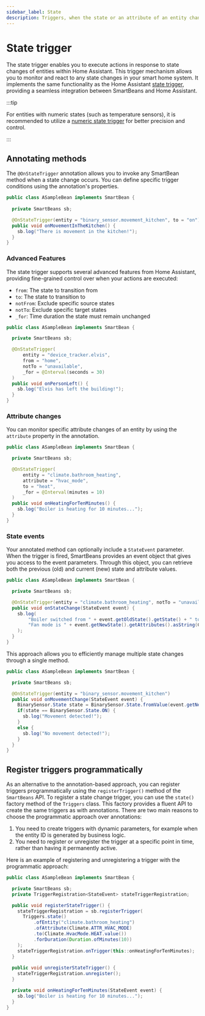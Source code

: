```yaml
---
sidebar_label: State
description: Triggers, when the state or an attribute of an entity changes.
---
```


# State trigger

The state trigger enables you to execute actions in response to state changes of entities within Home Assistant. This
trigger mechanism allows you to monitor and react to any state changes in your smart home system. It implements the same
functionality as the Home Assistant [state trigger](https://www.home-assistant.io/docs/automation/trigger/#state-trigger),
providing a seamless integration between SmartBeans and Home Assistant.

:::tip

For entities with numeric states (such as temperature sensors), it is recommended to utilize a 
[numeric state trigger](numeric-state) for better precision and control.

:::

## Annotating methods

The `@OnStateTrigger` annotation allows you to invoke any SmartBean method when a state change occurs. You can define
specific trigger conditions using the annotation's properties.

````java
public class ASampleBean implements SmartBean {
  
  private SmartBeans sb;

  @OnStateTrigger(entity = "binary_sensor.movement_kitchen", to = "on")
  public void onMovementInTheKitchen() {
    sb.log("There is movement in the kitchen!");
  }
}
````

### Advanced Features

The state trigger supports several advanced features from Home Assistant, providing fine-grained control over when your
actions are executed:

- `from`: The state to transition from
- `to`: The state to transition to
- `notFrom`: Exclude specific source states
- `notTo`: Exclude specific target states
- `_for`: Time duration the state must remain unchanged

````java
public class ASampleBean implements SmartBean {

  private SmartBeans sb;

  @OnStateTrigger(
      entity = "device_tracker.elvis", 
      from = "home", 
      notTo = "unavailable", 
      _for = @Interval(seconds = 30)
  )
  public void onPersonLeft() {
    sb.log("Elvis has left the building!");
  }
}
````

### Attribute changes

You can monitor specific attribute changes of an entity by using the `attribute` property in the annotation.

````java
public class ASampleBean implements SmartBean {

  private SmartBeans sb;

  @OnStateTrigger(
      entity = "climate.bathroom_heating", 
      attribute = "hvac_mode", 
      to = "heat", 
      _for = @Interval(minutes = 10)
  )
  public void onHeatingForTenMinutes() {
    sb.log("Boiler is heating for 10 minutes...");
  }
}
````

### State events

Your annotated method can optionally include a `StateEvent` parameter. When the trigger is fired, SmartBeans provides an
event object that gives you access to the event parameters. Through this object, you can retrieve both the previous
(old) and current (new) state and attribute values.

````java
public class ASampleBean implements SmartBean {

  private SmartBeans sb;

  @OnStateTrigger(entity = "climate.bathroom_heating", notTo = "unavailable")
  public void onStateChange(StateEvent event) {
    sb.log(
        "Boiler switched from " + event.getOldState().getState() + " to " + event.getNewState().getState() + ". " +
        "Fan mode is " + event.getNewState().getAttributes().asString(Climate.ATTR_FAN_MODE)
    );
  }
}
````

This approach allows you to efficiently manage multiple state changes through a single method.

````java
public class ASampleBean implements SmartBean {

  private SmartBeans sb;

  @OnStateTrigger(entity = "binary_sensor.movement_kitchen")
  public void onMovementChange(StateEvent event) {
    BinarySensor.State state = BinarySensor.State.fromValue(event.getNewState().getState());
    if(state == BinarySensor.State.ON) {
      sb.log("Movement detected!");
    }
    else {
      sb.log("No movement detected!");
    }
  }
}
````

## Register triggers programmatically

As an alternative to the annotation-based approach, you can register triggers programmatically using the 
`registerTrigger()` method of the `SmartBeans` API. To register a state change trigger, you can use the `state()` 
factory method of the `Triggers` class. This factory provides a fluent API to create the same triggers as with 
annotations. There are two main reasons to choose the programmatic approach over annotations:
1. You need to create triggers with dynamic parameters, for example when the entity ID is generated by business logic.
2. You need to register or unregister the trigger at a specific point in time, rather than having it permanently active.

Here is an example of registering and unregistering a trigger with the programmatic approach:

````java
public class ASampleBean implements SmartBean {

  private SmartBeans sb;
  private TriggerRegistration<StateEvent> stateTriggerRegistration;

  public void registerStateTrigger() {
    stateTriggerRegistration = sb.registerTrigger(
      Triggers.state()
          .ofEntity("climate.bathroom_heating")
          .ofAttribute(Climate.ATTR_HVAC_MODE)
          .to(Climate.HvacMode.HEAT.value())
          .forDuration(Duration.ofMinutes(10))
    );
    stateTriggerRegistration.onTrigger(this::onHeatingForTenMinutes);
  }
  
  public void unregisterStateTrigger() {
    stateTriggerRegistration.unregister();
  }

  private void onHeatingForTenMinutes(StateEvent event) {
    sb.log("Boiler is heating for 10 minutes...");
  }
}
````
